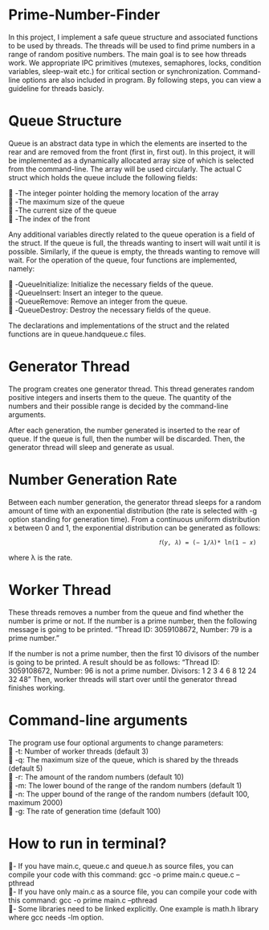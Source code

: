 # Prime-Number-Finder
In this project, I implement a safe queue structure and associated functions to be used by threads. The threads will be used to find prime numbers in a range of random positive numbers. The main goal is to see how threads work.
We appropriate IPC primitives (mutexes, semaphores, locks, condition variables, sleep-wait etc.) for critical section or synchronization.
Command-line options are also included in program.
By following steps, you can view a guideline for threads basicly.


# Queue Structure 
Queue is an abstract data type in which the elements are inserted to the rear and are removed from the front (first in, first out). In this project, it will be implemented as a dynamically allocated array size of which is selected from the command-line. The array will be used circularly. The actual C struct which holds the queue include the following fields:<br />

 -The integer pointer holding the memory location of the array<br />
 -The maximum size of the queue<br />
 -The current size of the queue<br />
 -The index of the front<br />

Any additional variables directly related to the queue operation is a field of the struct. If the queue is full, the threads wanting to insert will wait until it is possible. Similarly, if the queue is empty, the threads wanting to remove will wait.
For the operation of the queue, four functions are implemented, namely:<br />

 -QueueInitialize: Initialize the necessary fields of the queue.<br />
 -QueueInsert: Insert an integer to the queue.<br />
 -QueueRemove: Remove an integer from the queue.<br />
 -QueueDestroy: Destroy the necessary fields of the queue.<br />

The declarations and implementations of the struct and the related functions are in queue.handqueue.c files.

# Generator Thread
The program creates one generator thread. This thread generates random positive integers and inserts them to the queue. The quantity of the numbers and their possible range is decided by the command-line arguments.

After each generation, the number generated is inserted to the rear of queue. If the queue is full, then the number will be discarded. Then, the generator thread will sleep and generate as usual.

# Number Generation Rate
Between each number generation, the generator thread sleeps for a random amount of time with an exponential distribution (the rate is selected with -g option standing for generation time).
From a continuous uniform distribution x between 0 and 1, the exponential distribution can be generated as follows:

                                              𝑓(𝑦, 𝜆) = (− 1/𝜆)* ln(1 − 𝑥) 
                                              
where λ is the rate.

# Worker Thread
These threads removes a number from the queue and find whether the number is prime or not. If the number is a prime number, then the following message is going to be printed.
“Thread ID: 3059108672, Number: 79 is a prime number.”

If the number is not a prime number, then the first 10 divisors of the number is going to be printed. A result should be as follows:
“Thread ID: 3059108672, Number: 96 is not a prime number. Divisors: 1 2 3 4 6 8 12 24 32 48”
Then, worker threads will start over until the generator thread finishes working.

# Command-line arguments
The program use four optional arguments to change parameters:<br />
 -t: Number of worker threads (default 3)<br />
 -q: The maximum size of the queue, which is shared by the threads (default 5)<br />
 -r: The amount of the random numbers (default 10)<br />
 -m: The lower bound of the range of the random numbers (default 1)<br />
 -n: The upper bound of the range of the random numbers (default 100, maximum 2000)<br />
 -g: The rate of generation time (default 100)<br />

# How to run in terminal?
- If you have main.c, queue.c and queue.h as source files, you can compile your code with this command:
gcc -o prime main.c queue.c –pthread<br />
- If you have only main.c as a source file, you can compile your code with this command: gcc -o prime main.c –pthread<br />
- Some libraries need to be linked explicitly. One example is math.h library where gcc needs -lm option.<br />
